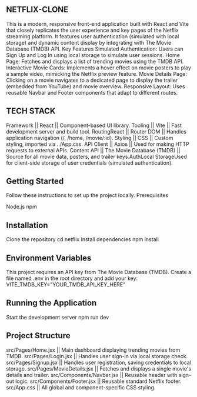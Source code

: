 ## NETFLIX-CLONE
This is a modern, responsive front-end application built with React and Vite that closely replicates the user experience and key pages of the Netflix streaming platform. It features user authentication (simulated with local storage) and dynamic content display by integrating with The Movie Database (TMDB) API.
Key Features
Simulated Authentication: Users can Sign Up and Log In using local storage to simulate user sessions.
Home Page: Fetches and displays a list of trending movies using the TMDB API.
Interactive Movie Cards: Implements a hover effect on movie posters to play a sample video, mimicking the Netflix preview feature.
Movie Details Page: Clicking on a movie navigates to a dedicated page to display the trailer (embedded from YouTube) and movie overview.
Responsive Layout: Uses reusable Navbar and Footer components that adapt to different routes.


## TECH STACK

Framework || React         ||    Component-based UI library.
Tooling   ||  Vite      ||    Fast development server and build tool.
RoutingReact || Router DOM       ||    Handles application navigation (/, /home, /movie/:id).
Styling    || CSS               ||    Custom styling, imported via ../App.css.
API Client ||  Axios               ||    Used for making HTTP requests to external APIs.
Content API  || The Movie Database (TMDB)       ||  Source for all movie data, posters, and trailer keys.AuthLocal StorageUsed for client-side storage of user credentials (simulated authentication).


## Getting Started

Follow these instructions to set up the project locally.
Prerequisites

Node.js 
npm

## Installation
Clone the repository
cd netflix
Install dependencies
npm install

## Environment Variables

This project requires an API key from The Movie Database (TMDB).
Create a file named .env in the root directory and add your key:
VITE_TMDB_KEY="YOUR_TMDB_API_KEY_HERE"

## Running the Application

Start the development server
npm run dev

## Project Structure
                            
src/Pages/Home.jsx        ||    Main dashboard displaying trending movies from TMDB.
src/Pages/Login.jsx         ||         Handles user sign-in via local storage check.
src/Pages/Signup.jsx         ||   Handles user registration, saving credentials to local storage.
src/Pages/MovieDetails.jsx     ||   Fetches and displays a single movie's details and trailer.
src/Components/Navbar.jsx          ||       Reusable header with sign-out logic.
src/Components/Footer.jsx       ||  Reusable standard Netflix footer.
src/App.css                     || All global and component-specific CSS styling.

